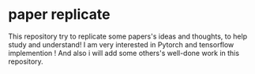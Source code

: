 # paper replicate 
This repository try to replicate  some papers's ideas and thoughts, to help study and understand!
I am very interested in Pytorch and tensorflow implemention ! And also i will add some others's well-done work in this repository.

  